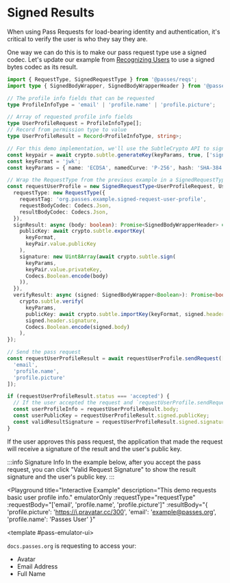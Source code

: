 # Signed Results

When using Pass Requests for load-bearing identity and authentication, it's critical to verify the user is who they say they are.

One way we can do this is to make our pass request type use a signed codec. Let's update our example from [Recognizing Users](./recognizing-users) to use a signed bytes codec as its result.

```typescript
import { RequestType, SignedRequestType } from '@passes/reqs';
import type { SignedBodyWrapper, SignedBodyWrapperHeader } from '@passes/reqs';

// The profile info fields that can be requested
type ProfileInfoType = 'email' | 'profile.name' | 'profile.picture';

// Array of requested profile info fields
type UserProfileRequest = ProfileInfoType[];
// Record from permission type to value
type UserProfileResult = Record<ProfileInfoType, string>;

// For this demo implementation, we'll use the SubtleCrypto API to sign and verify the result
const keypair = await crypto.subtle.generateKey(keyParams, true, ['sign', 'verify']);
const keyFormat = 'jwk';
const keyParams = { name: 'ECDSA', namedCurve: 'P-256', hash: 'SHA-384' };

// Wrap the RequestType from the previous example in a SignedRequestType
const requestUserProfile = new SignedRequestType<UserProfileRequest, UserProfileResult>({
  requestType: new RequestType({
    requestTag: 'org.passes.example.signed-request-user-profile',
    requestBodyCodec: Codecs.Json,
    resultBodyCodec: Codecs.Json,
  }),
  signResult: async (body: boolean): Promise<SignedBodyWrapperHeader> => ({
    publicKey: await crypto.subtle.exportKey(
      keyFormat,
      keyPair.value.publicKey
    ),
    signature: new Uint8Array(await crypto.subtle.sign(
      keyParams,
      keyPair.value.privateKey,
      Codecs.Boolean.encode(body)
    )),
  }),
  verifyResult: async (signed: SignedBodyWrapper<Boolean>): Promise<boolean> =>
    crypto.subtle.verify(
      keyParams,
      publicKey: await crypto.subtle.importKey(keyFormat, signed.header.publicKey, keyParams, true, ['verify']),
      signed.header.signature,
      Codecs.Boolean.encode(signed.body)
    ),
});

// Send the pass request
const requestUserProfileResult = await requestUserProfile.sendRequest([
  'email',
  'profile.name',
  'profile.picture'
]);

if (requestUserProfileResult.status === 'accepted') {
  // If the user accepted the request and `requestUserProfile.sendRequest` did not throw, the result signature is valid
  const userProfileInfo = requestUserProfileResult.body; 
  const userPublicKey = requestUserProfileResult.signed.publicKey; 
  const validResultSignature = requestUserProfileResult.signed.signature; 
}
```

If the user approves this pass request, the application that made the request will receive a signature of the result and the user's public key.

:::info Signature Info
In the example below, after you accept the pass request, you can click "Valid Request Signature" to show the result signature and the user's public key.
:::

<script setup lang="ts">
import { ref } from 'vue';
import Button from './.playground/Button.vue'
import Playground from './.playground/Playground.vue'
import { Codecs, RequestType, SignedBodyWrapper, SignedBodyWrapperHeader, SignedRequestType } from '../../packages/reqs/src/main'

type ProfileInfoType = 'email' | 'profile.name' | 'profile.picture';
type UserProfileRequest = ProfileInfoType[];
type UserProfileResult = Record<ProfileInfoType, string>;

const requestTag = 'org.passes.example.signed-request-user-profile';
const requestType = new SignedRequestType<UserProfileRequest, UserProfileResult>({
  requestType: new RequestType({
    requestTag,
    requestBodyCodec: Codecs.Json,
    resultBodyCodec: Codecs.Json,
  }),
  signResult,
  verifyResult
});

let keyPair = ref();
let resultBody = ref({ _error: 'Not Ready' });

const keyFormat = 'jwk';
const keyParams = { name: 'ECDSA', namedCurve: 'P-256', hash: 'SHA-384' };
async function signResult(body: string): Promise<SignedBodyWrapperHeader> {
  if (!keyPair.value) throw new Error('Keypair not ready');
  return {
    signature: new Uint8Array(await crypto.subtle.sign(
      keyParams,
      keyPair.value.privateKey,
      Codecs.Json.encode(body)
    )),
    publicKey: await crypto.subtle.exportKey(keyFormat, keyPair.value.publicKey),
  };
}
async function verifyResult(signed: SignedBodyWrapper): Promise<boolean> {
  const publicKey = await crypto.subtle.importKey(keyFormat, signed.header.publicKey, keyParams, true, ['verify']);

  return crypto.subtle.verify(
    keyParams,
    publicKey,
    signed.header.signature,
    Codecs.Json.encode(signed.body)
  );
}

// Generate keypair
(async () => {
  if (typeof crypto === 'undefined') {
    console.warn('SubtleCrypto API not available');
    return;
  }

  keyPair.value = await crypto.subtle.generateKey(keyParams, true, ['sign', 'verify']);
})();

</script>

<Playground
  title="Interactive Example"
  description="This demo requests basic user profile info."
  emulatorOnly
  :requestType="requestType"
  :requestBody="['email', 'profile.name', 'profile.picture']"
  :resultBody="{ 'profile.picture': 'https://i.pravatar.cc/300', 'email': 'example@passes.org', 'profile.name': 'Passes User' }"
>
  <template #pass-emulator-ui>
    <div :class="$style.content">
      <div><code>docs.passes.org</code> is requesting to access your:</div>
      <ul>
        <li>Avatar</li>
        <li>Email Address</li>
        <li>Full Name</li>
      </ul>
    </div>
  </template>
</Playground>

<style module>
.content {
  flex: 1;
  padding: 0.5rem;
}
</style>
